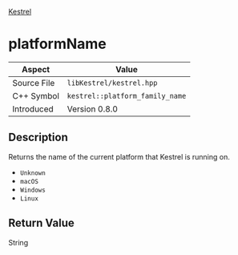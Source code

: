 [Kestrel](index)
# platformName
| Aspect | Value |
| --- | --- |
| Source File | `libKestrel/kestrel.hpp` |
| C++ Symbol | `kestrel::platform_family_name` |
| Introduced | Version 0.8.0 |
## Description
Returns the name of the current platform that Kestrel is running on.
- `Unknown`
- `macOS`
- `Windows`
- `Linux`
## Return Value
String
